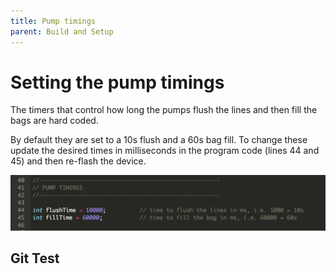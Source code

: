 ```yaml
---
title: Pump timings 
parent: Build and Setup
---
```


# Setting the pump timings

The timers that control how long the pumps flush the lines and then fill the bags are hard coded.

By default they are set to a 10s flush and a 60s bag fill.  To change these update the desired times in milliseconds in the program code (lines 44 and 45) and then re-flash the device.

<img src="../img/SetPumpTiming.png"  width="700" />

## Git Test

